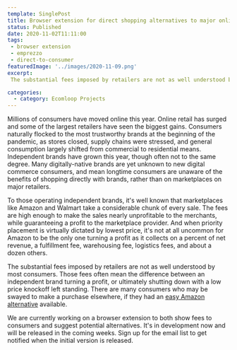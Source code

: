 ```yaml
---
template: SinglePost
title: Browser extension for direct shopping alternatives to major online retailers
status: Published
date: 2020-11-02T11:11:00
tags:
 - browser extension
 - emprezzo
 - direct-to-consumer
featuredImage: '../images/2020-11-09.png'
excerpt:
 The substantial fees imposed by retailers are not as well understood by most consumers. Those fees often mean the difference between an independent brand turning a profit, or ultimately shutting down with a low price knockoff left standing. There are many consumers who may be swayed to make a purchase elsewhere, if they had an [easy Amazon alternative](https://emprezzo.com/) available.

categories:
  - category: Ecomloop Projects
---
```

Millions of consumers have moved online this year. Online retail has surged and some of the largest retailers have seen the biggest gains. Consumers naturally flocked to the most trustworthy brands at the beginning of the pandemic, as stores closed, supply chains were stressed, and general consumption largely shifted from commercial to residential means. Independent brands have grown this year, though often not to the same degree. Many digitally-native brands are yet unknown to new digital commerce consumers, and mean longtime consumers are unaware of the benefits of shopping directly with brands, rather than on marketplaces on major retailers.

To those operating independent brands, it's well known that marketplaces like Amazon and Walmart take a considerable chunk of every sale. The fees are high enough to make the sales nearly unprofitable to the merchants, while guaranteeing a profit to the marketplace provider. And when priority placement is virtually dictated by lowest price, it's not at all uncommon for Amazon to be the only one turning a profit as it collects on a percent of net revenue, a fulfillment fee, warehousing fee, logistics fees, and about a dozen others.

The substantial fees imposed by retailers are not as well understood by most consumers. Those fees often mean the difference between an independent brand turning a profit, or ultimately shutting down with a low price knockoff left standing. There are many consumers who may be swayed to make a purchase elsewhere, if they had an [easy Amazon alternative](https://emprezzo.com/) available.

We are currently working on a browser extension to both show fees to consumers and suggest potential alternatives. It's in development now and will be released in the coming weeks. Sign up for the email list to get notified when the initial version is released.
